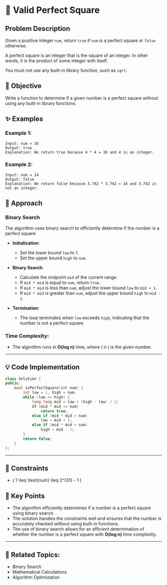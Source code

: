 # 🔢 **Valid Perfect Square**

## Problem Description

Given a positive integer `num`, return `true` if `num` is a perfect square or `false` otherwise.

A perfect square is an integer that is the square of an integer. In other words, it is the product of some integer with itself.

You must not use any built-in library function, such as `sqrt`.

## 🎯 **Objective**

Write a function to determine if a given number is a perfect square without using any built-in library functions.

## ✨ **Examples**

### Example 1:
```plaintext
Input: num = 16
Output: true
Explanation: We return true because 4 * 4 = 16 and 4 is an integer.
```

### Example 2:
```plaintext
Input: num = 14
Output: false
Explanation: We return false because 3.742 * 3.742 = 14 and 3.742 is not an integer.
```

## 🚀 **Approach**

### **Binary Search**

The algorithm uses binary search to efficiently determine if the number is a perfect square:

- **Initialization**:
  - Set the lower bound `low` to 1.
  - Set the upper bound `high` to `num`.

- **Binary Search**:
  - Calculate the midpoint `mid` of the current range.
  - If `mid * mid` is equal to `num`, return `true`.
  - If `mid * mid` is less than `num`, adjust the lower bound `low` to `mid + 1`.
  - If `mid * mid` is greater than `num`, adjust the upper bound `high` to `mid - 1`.

- **Termination**:
  - The loop terminates when `low` exceeds `high`, indicating that the number is not a perfect square.

### **Time Complexity**:
- The algorithm runs in **O(log n)** time, where \( n \) is the given number.

---

## 💡 **Code Implementation**

```cpp
class Solution {
public:
    bool isPerfectSquare(int num) {
        int low = 1, high = num;
        while (low <= high) {
            long long mid = low + (high - low) / 2;
            if (mid * mid == num)
                return true;
            else if (mid * mid < num)
                low = mid + 1;
            else if (mid * mid > num)
                high = mid - 1;
        }
        return false;
    }
};
```

---

## 🔧 **Constraints**

- \( 1 \leq \text{num} \leq 2^{31} - 1 \)

## 🌟 **Key Points**

- The algorithm efficiently determines if a number is a perfect square using binary search.
- The solution handles the constraints well and ensures that the number is accurately checked without using built-in functions.
- The use of binary search allows for an efficient determination of whether the number is a perfect square with **O(log n)** time complexity.

---

## 🔗 **Related Topics**:
- Binary Search
- Mathematical Calculations
- Algorithm Optimization